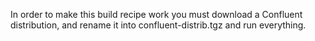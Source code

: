 In order to make this build recipe work you must download a Confluent distribution, and rename it into confluent-distrib.tgz and run everything.
